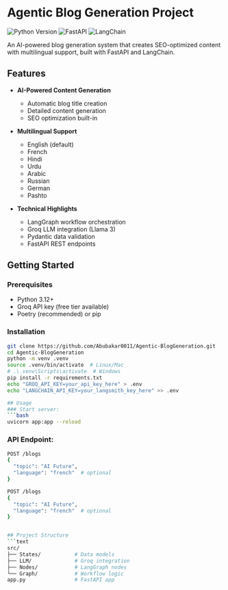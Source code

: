 # Agentic Blog Generation Project

![Python Version](https://img.shields.io/badge/python-3.12+-blue.svg)
![FastAPI](https://img.shields.io/badge/FastAPI-0.103+-green.svg)
![LangChain](https://img.shields.io/badge/LangChain-0.1+-orange.svg)

An AI-powered blog generation system that creates SEO-optimized content with multilingual support, built with FastAPI and LangChain.

## Features

- **AI-Powered Content Generation**
  - Automatic blog title creation
  - Detailed content generation
  - SEO optimization built-in

- **Multilingual Support**
  - English (default)
  - French
  - Hindi
  - Urdu
  - Arabic
  - Russian
  - German
  - Pashto

- **Technical Highlights**
  - LangGraph workflow orchestration
  - Groq LLM integration (Llama 3)
  - Pydantic data validation
  - FastAPI REST endpoints

## Getting Started

### Prerequisites
- Python 3.12+
- Groq API key (free tier available)
- Poetry (recommended) or pip

### Installation
```bash
git clone https://github.com/Abubakar0011/Agentic-BlogGeneration.git
cd Agentic-BlogGeneration
python -m venv .venv
source .venv/bin/activate  # Linux/Mac
# .\.venv\Scripts\activate  # Windows
pip install -r requirements.txt
echo "GROQ_API_KEY=your_api_key_here" > .env
echo "LANGCHAIN_API_KEY=your_langsmith_key_here" >> .env

## Usage
### Start server:
```bash
uvicorn app:app --reload
```

### API Endpoint:
```bash
POST /blogs
{
  "topic": "AI Future",
  "language": "french"  # optional
}
```

```bash
POST /blogs
{
  "topic": "AI Future",
  "language": "french"  # optional
}


## Project Structure
```text
src/
├── States/           # Data models
├── LLM/              # Groq integration
├── Nodes/            # LangGraph nodes
└── Graph/            # Workflow logic
app.py                # FastAPI app

